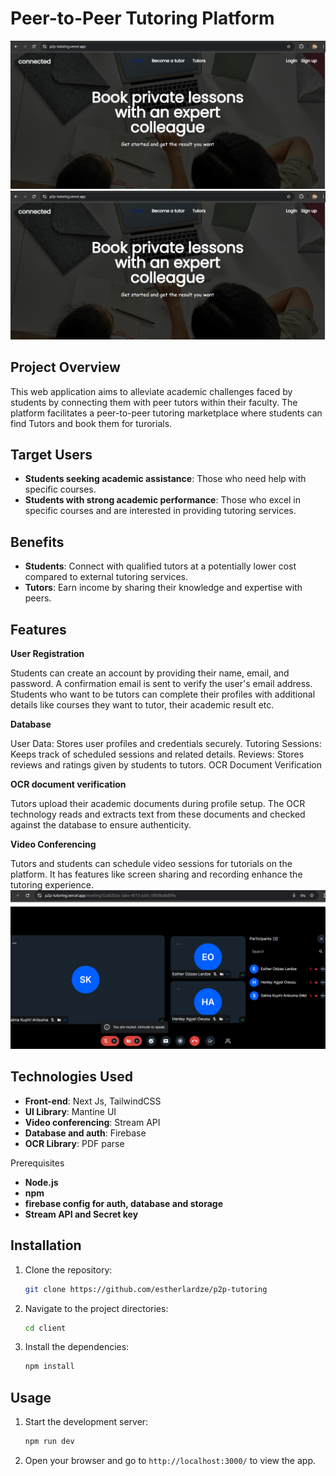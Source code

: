 # Peer-to-Peer Tutoring Platform

![Alt Text](./home.png)
<img src="./home.png">

## Project Overview
This web application aims to alleviate academic challenges faced by students by connecting them with peer tutors within their faculty. The platform facilitates a peer-to-peer tutoring marketplace where students can find Tutors and book them for turorials.


## Target Users
- **Students seeking academic assistance**: Those who need help with specific courses.
- **Students with strong academic performance**: Those who excel in specific courses and are interested in providing tutoring services.

## Benefits
- **Students**: Connect with qualified tutors at a potentially lower cost compared to external tutoring services.
- **Tutors**: Earn income by sharing their knowledge and expertise with peers.

## Features
**User Registration**

Students can create an account by providing their name, email, and password. A confirmation email is sent to verify the user's email address.
Students who want to be tutors can complete their profiles with additional details like courses they want to tutor, their academic result etc.

**Database**

User Data: Stores user profiles and credentials securely.
Tutoring Sessions: Keeps track of scheduled sessions and related details.
Reviews: Stores reviews and ratings given by students to tutors.
OCR Document Verification

**OCR document verification**

Tutors upload their academic documents during profile setup.
The OCR technology reads and extracts text from these documents and checked against the database to ensure authenticity.

**Video Conferencing**

Tutors and students can schedule video sessions for tutorials on the platform.
It has features like screen sharing and recording enhance the tutoring experience.
<img src="./video.png">


## Technologies Used
- **Front-end**: Next Js, TailwindCSS
- **UI Library**: Mantine UI
- **Video conferencing**: Stream API
- **Database and auth**: Firebase
- **OCR Library**: PDF parse

Prerequisites
- **Node.js**
- **npm**
- **firebase config for auth, database and storage** 
- **Stream API and Secret key**

## Installation

1. Clone the repository: 
   ```bash
   git clone https://github.com/estherlardze/p2p-tutoring
   ```
2. Navigate to the project directories:
   ```bash
   cd client
   ```
3. Install the dependencies:
   ```bash
   npm install
   ```

## Usage

1. Start the development server:
   ```bash
   npm run dev
   ```
2. Open your browser and go to `http://localhost:3000/` to view the app.

